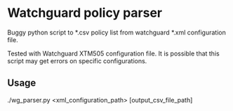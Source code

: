 # Watchguard policy parser

Buggy python script to *.csv policy list from watchguard *.xml configuration file.

Tested with Watchguard XTM505 configuration file. It is possible that this script may get errors on specific configurations.

## Usage

./wg_parser.py <xml_configuration_path> [output_csv_file_path]
